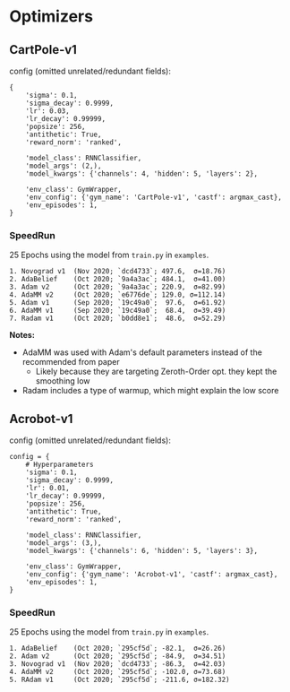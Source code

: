 # Optimizers
## CartPole-v1
config (omitted unrelated/redundant fields):
```
{
    'sigma': 0.1,
    'sigma_decay': 0.9999,
    'lr': 0.03,
    'lr_decay': 0.99999,
    'popsize': 256,
    'antithetic': True,
    'reward_norm': 'ranked',

    'model_class': RNNClassifier,
    'model_args': (2,),
    'model_kwargs': {'channels': 4, 'hidden': 5, 'layers': 2},

    'env_class': GymWrapper,
    'env_config': {'gym_name': 'CartPole-v1', 'castf': argmax_cast},
    'env_episodes': 1,
}
```

### SpeedRun
25 Epochs using the model from `train.py` in `examples`.
```
1. Novograd v1  (Nov 2020; `dcd4733`; 497.6,  σ=18.76)
2. AdaBelief    (Oct 2020; `9a4a3ac`; 484.1,  σ=41.00)
3. Adam v2      (Oct 2020; `9a4a3ac`; 220.9,  σ=82.99)
4. AdaMM v2     (Oct 2020; `e6776de`; 129.0, σ=112.14)
5. Adam v1      (Sep 2020; `19c49a0`;  97.6,  σ=61.92)
6. AdaMM v1     (Sep 2020; `19c49a0`;  68.4,  σ=39.49)
7. Radam v1     (Oct 2020; `b0dd8e1`;  48.6,  σ=52.29)
```


**Notes:**
* AdaMM was used with Adam's default parameters instead of the recommended from paper
  * Likely because they are targeting Zeroth-Order opt. they kept the smoothing low
* Radam includes a type of warmup, which might explain the low score


## Acrobot-v1
config (omitted unrelated/redundant fields):
```
config = {
    # Hyperparameters
    'sigma': 0.1,
    'sigma_decay': 0.9999,
    'lr': 0.01,
    'lr_decay': 0.99999,
    'popsize': 256,
    'antithetic': True,
    'reward_norm': 'ranked',

    'model_class': RNNClassifier,
    'model_args': (3,),
    'model_kwargs': {'channels': 6, 'hidden': 5, 'layers': 3},

    'env_class': GymWrapper,
    'env_config': {'gym_name': 'Acrobot-v1', 'castf': argmax_cast},
    'env_episodes': 1,
}
```

### SpeedRun
25 Epochs using the model from `train.py` in `examples`.
```
1. AdaBelief    (Oct 2020; `295cf5d`; -82.1,  σ=26.26)
2. Adam v2      (Oct 2020; `295cf5d`; -84.9,  σ=34.51)
3. Novograd v1  (Nov 2020; `dcd4733`; -86.3,  σ=42.03)
4. AdaMM v2     (Oct 2020; `295cf5d`; -102.0, σ=73.68)
5. RAdam v1     (Oct 2020; `295cf5d`; -211.6, σ=182.32)
```